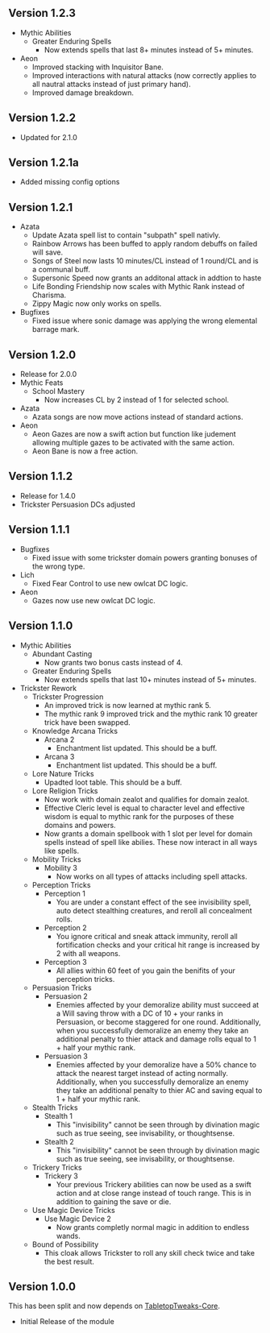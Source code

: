 ## Version 1.2.3
* Mythic Abilities
	* Greater Enduring Spells
		* Now extends spells that last 8+ minutes instead of 5+ minutes.
* Aeon
	* Improved stacking with Inquisitor Bane.
	* Improved interactions with natural attacks (now correctly applies to all nautral attacks instead of just primary hand).
	* Improved damage breakdown.

## Version 1.2.2
* Updated for 2.1.0

## Version 1.2.1a
* Added missing config options

## Version 1.2.1
* Azata
	* Update Azata spell list to contain "subpath" spell nativly.
	* Rainbow Arrows has been buffed to apply random debuffs on failed will save.
	* Songs of Steel now lasts 10 minutes/CL instead of 1 round/CL and is a communal buff.
	* Supersonic Speed now grants an additonal attack in addtion to haste
	* Life Bonding Friendship now scales with Mythic Rank instead of Charisma.
	* Zippy Magic now only works on spells.
* Bugfixes
	* Fixed issue where sonic damage was applying the wrong elemental barrage mark.

## Version 1.2.0
* Release for 2.0.0
* Mythic Feats
	* School Mastery
		* Now increases CL by 2 instead of 1 for selected school.
* Azata
	* Azata songs are now move actions instead of standard actions.
* Aeon
	* Aeon Gazes are now a swift action but function like judement allowing multiple gazes to be activated with the same action.
	* Aeon Bane is now a free action.

## Version 1.1.2
* Release for 1.4.0
* Trickster Persuasion DCs adjusted

## Version 1.1.1
* Bugfixes
	* Fixed issue with some trickster domain powers granting bonuses of the wrong type.
* Lich
	* Fixed Fear Control to use new owlcat DC logic.
* Aeon
	* Gazes now use new owlcat DC logic.

## Version 1.1.0
* Mythic Abilities
	* Abundant Casting
		* Now grants two bonus casts instead of 4.
	* Greater Enduring Spells
		* Now extends spells that last 10+ minutes instead of 5+ minutes.
* Trickster Rework
	* Trickster Progression
		* An improved trick is now learned at mythic rank 5.
		* The mythic rank 9 improved trick and the mythic rank 10 greater trick have been swapped.
	* Knowledge Arcana Tricks
		* Arcana 2
			* Enchantment list updated. This should be a buff.
		* Arcana 3
			* Enchantment list updated. This should be a buff.
	* Lore Nature Tricks
		* Upadted loot table. This should be a buff.
	* Lore Religion Tricks
		* Now work with domain zealot and qualifies for domain zealot.
		* Effective Cleric level is equal to character level and effective wisdom is  equal to mythic rank for the purposes of these domains and powers.
		* Now grants a domain spellbook with 1 slot per level for domain spells instead of spell like abilies. These now interact in all ways like spells.
	* Mobility Tricks
		* Mobility 3
			* Now works on all types of attacks including spell attacks.
	* Perception Tricks
		* Perception 1
			* You are under a constant effect of the see invisibility spell, auto detect stealthing creatures, and reroll all concealment rolls.
		* Perception 2
			* You ignore critical and sneak attack immunity, reroll all fortification checks and your critical hit range is increased by 2 with all weapons.
		* Perception 3
			* All allies within 60 feet of you gain the benifits of your perception tricks.
	* Persuasion Tricks
		* Persuasion 2
			* Enemies affected by your demoralize ability must succeed at a Will saving throw with a DC of 10 + your ranks in Persuasion, or become staggered for one round. Additionally, when you successfully demoralize an enemy they take an additional penalty to thier attack and damage rolls equal to 1 + half your mythic rank.
		* Persuasion 3
			* Enemies affected by your demoralize have a 50% chance to attack the nearest target instead of acting normally. Additionally, when you successfully demoralize an enemy they take an additional penalty to thier AC and saving equal to 1 + half your mythic rank.
	* Stealth Tricks
		* Stealth 1
			* This "invisibility" cannot be seen through by divination magic such as true seeing, see invisability, or thoughtsense.
		* Stealth 2
			* This "invisibility" cannot be seen through by divination magic such as true seeing, see invisability, or thoughtsense.
	* Trickery Tricks
		* Trickery 3
			* Your previous Trickery abilities can now be used as a swift action and at close range instead of touch range. This is in addition to gaining the save or die.
	* Use Magic Device Tricks
		* Use Magic Device 2
			* Now grants completly normal magic in addition to endless wands.
	* Bound of Possibility
		* This cloak allows Trickster to roll any skill check twice and take the best result.

## Version 1.0.0
This has been split and now depends on [TabletopTweaks-Core](https://github.com/Vek17/TabletopTweaks-Core/releases).

* Initial Release of the module